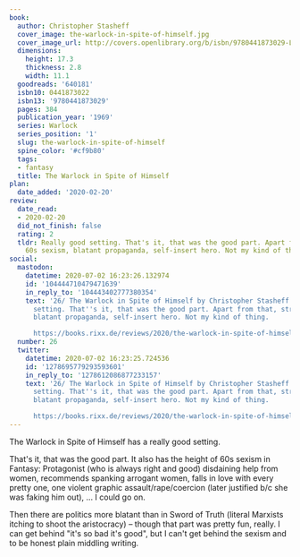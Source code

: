 ```yaml
---
book:
  author: Christopher Stasheff
  cover_image: the-warlock-in-spite-of-himself.jpg
  cover_image_url: http://covers.openlibrary.org/b/isbn/9780441873029-L.jpg
  dimensions:
    height: 17.3
    thickness: 2.8
    width: 11.1
  goodreads: '640181'
  isbn10: 0441873022
  isbn13: '9780441873029'
  pages: 384
  publication_year: '1969'
  series: Warlock
  series_position: '1'
  slug: the-warlock-in-spite-of-himself
  spine_color: '#cf9b80'
  tags:
  - fantasy
  title: The Warlock in Spite of Himself
plan:
  date_added: '2020-02-20'
review:
  date_read:
  - 2020-02-20
  did_not_finish: false
  rating: 2
  tldr: Really good setting. That's it, that was the good part. Apart from that, strong
    60s sexism, blatant propaganda, self-insert hero. Not my kind of thing.
social:
  mastodon:
    datetime: 2020-07-02 16:23:26.132974
    id: '104444710479471639'
    in_reply_to: '104443402777380354'
    text: '26/ The Warlock in Spite of Himself by Christopher Stasheff. Really good
      setting. That''s it, that was the good part. Apart from that, strong 60s sexism,
      blatant propaganda, self-insert hero. Not my kind of thing.

      https://books.rixx.de/reviews/2020/the-warlock-in-spite-of-himself/ #rixxReads'
  number: 26
  twitter:
    datetime: 2020-07-02 16:23:25.724536
    id: '1278695779293593601'
    in_reply_to: '1278612086877233157'
    text: '26/ The Warlock in Spite of Himself by Christopher Stasheff. Really good
      setting. That''s it, that was the good part. Apart from that, strong 60s sexism,
      blatant propaganda, self-insert hero. Not my kind of thing.

      https://books.rixx.de/reviews/2020/the-warlock-in-spite-of-himself/'
---
```


The Warlock in Spite of Himself has a really good setting.

That's it, that was the good part. It also has the height of 60s sexism in Fantasy: Protagonist (who is always right and good) disdaining help from women, recommends spanking arrogant women, falls in love with every pretty one, one violent graphic assault/rape/coercion (later justified b/c she was faking him out), … I could go on.

Then there are politics more blatant than in Sword of Truth (literal Marxists itching to shoot the aristocracy) – though that part was pretty fun, really. I can get behind "it's so bad it's good", but I can't get behind the sexism and to be honest plain middling writing.
